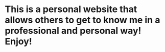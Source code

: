 # This is a personal website that allows others to get to know me in a professional and personal way! Enjoy!
